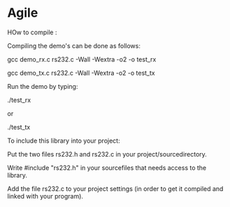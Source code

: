 # Agile

HOw to compile :


Compiling the demo's can be done as follows:

gcc demo_rx.c rs232.c -Wall -Wextra -o2 -o test_rx

gcc demo_tx.c rs232.c -Wall -Wextra -o2 -o test_tx

Run the demo by typing:

./test_rx

or

./test_tx



To include this library into your project:

Put the two files rs232.h and rs232.c in your project/sourcedirectory.

Write #include "rs232.h" in your sourcefiles that needs access to the library.

Add the file rs232.c to your project settings (in order to get it compiled and linked with your program).


